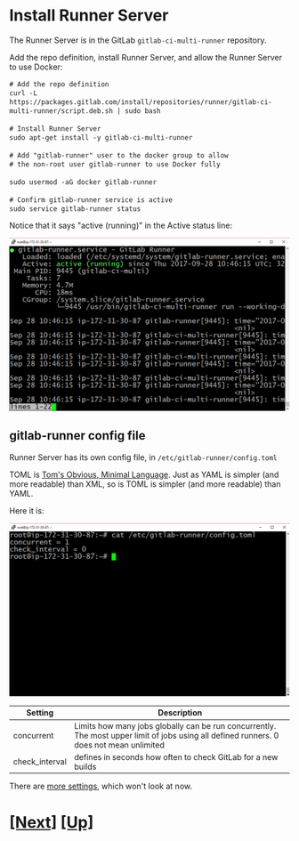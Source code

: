 # Install Runner Server


The Runner Server is in the GitLab `gitlab-ci-multi-runner` repository.

Add the repo definition, install Runner Server, and allow the Runner Server to use Docker:


```console
# Add the repo definition
curl -L https://packages.gitlab.com/install/repositories/runner/gitlab-ci-multi-runner/script.deb.sh | sudo bash

# Install Runner Server
sudo apt-get install -y gitlab-ci-multi-runner

# Add "gitlab-runner" user to the docker group to allow
# the non-root user gitlab-runner to use Docker fully

sudo usermod -aG docker gitlab-runner

# Confirm gitlab-runner service is active
sudo service gitlab-runner status
```
Notice that it says "active (running)" in the Active status line:

![runner service is active](img/runner_service_active.png)

## gitlab-runner config file

Runner Server has its own config file, in `/etc/gitlab-runner/config.toml`

TOML is [Tom's Obvious, Minimal Language](https://github.com/toml-lang/toml). 
Just as YAML is simpler (and more readable) than XML, so is TOML is simpler 
(and more readable) than YAML.

Here it is:

![runner config file](img/gitlab_runner_config_file.png)

| Setting | Description |
|---------|-------------|
| concurrent | Limits how many jobs globally can be run concurrently. The most upper limit of jobs using all defined runners. 0 does not mean unlimited |
| check_interval | defines in seconds how often to check GitLab for a new builds |

There are [more settings](https://gitlab.com/gitlab-org/gitlab-ci-multi-runner/blob/master/docs/configuration/advanced-configuration.md), which won't look at now.

# [[Next]](21-install-build-and-test-tools.md) [[Up]](README.md)
